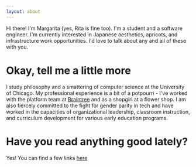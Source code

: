 ```yaml
---
layout: about
---
```


Hi there! I'm Margarita (yes, Rita is fine too). I'm a student and a software engineer. I'm currently interested in Japanese aesthetics, apricots, and infrastructure work opportunities. I'd love to talk about any and all of these with you.

# Okay, tell me a little more 
I study philosophy and a smattering of computer science at the University of Chicago. My professional experience is a bit of a potpourri - I've worked with the platform team at [Braintree](http://braintreepayments.com) and as a shopgirl at a flower shop. I am also fiercely committed to the fight for gender parity in tech and have worked in the capacities of organizational leadership, classroom instruction, and curriculum development for various early education programs.

# Have you read anything good lately?
Yes! You can find a few links [here](/etc)
